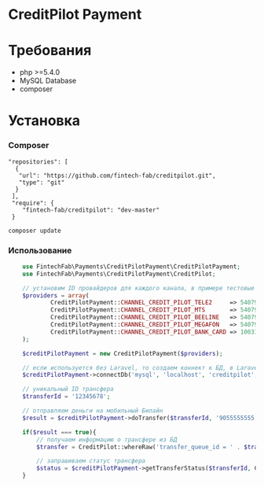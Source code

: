 CreditPilot Payment
=========

# Требования

- php >=5.4.0
- MySQL Database
- composer


# Установка

### Composer

	"repositories": [
      {
       "url": "https://github.com/fintech-fab/creditpilot.git",
       "type": "git"
      }
     ],
     "require": {
        "fintech-fab/creditpilot": "dev-master"
     }

	composer update

### Использование

```PHP
	use FintechFab\Payments\CreditPilotPayment\CreditPilotPayment;
	use FintechFab\Payments\CreditPilotPayment\CreditPilot;

	// установим ID провайдеров для каждого канала, в примере тестовые ID
	$providers = array(
    		CreditPilotPayment::CHANNEL_CREDIT_PILOT_TELE2     => 540792152,
    		CreditPilotPayment::CHANNEL_CREDIT_PILOT_MTS       => 540792152,
    		CreditPilotPayment::CHANNEL_CREDIT_PILOT_BEELINE   => 540792152,
    		CreditPilotPayment::CHANNEL_CREDIT_PILOT_MEGAFON   => 540792152,
    		CreditPilotPayment::CHANNEL_CREDIT_PILOT_BANK_CARD => 100318717,
	);

	$creditPilotPayment = new CreditPilotPayment($providers);

	// если используется без Laravel, то создаем коннект к БД, в Laravel будет использован Eloquent и connectDb() не нужен
	$creditPilotPayment->connectDb('mysql', 'localhost', 'creditpilot', 'creditpilot', 'creditpilot', 'tbl_');

	// уникальный ID трансфера
	$transferId = '12345678';

	// отправляем деньги на мобильный Билайн
	$result = $creditPilotPayment->doTransfer($transferId, '9055555555', CreditPilotPayment::CHANNEL_CREDIT_PILOT_BEELINE, '123');

	if($result === true){
		// получаем информацию о трансфере из БД
		$transfer = CreditPilot::whereRaw('transfer_queue_id = ' . $transferId)->first();

		// запрашиваем статус трансфера
		$status = $creditPilotPayment->getTransferStatus($transferId, CreditPilotPayment::CHANNEL_CREDIT_PILOT_BEELINE, '87654321');
	}

```



